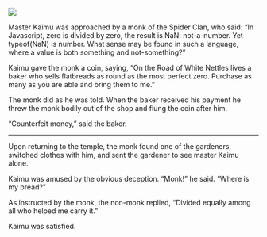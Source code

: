 ![](/pages/case-90/naan.jpg)

Master Kaimu was approached by a monk of the Spider Clan,
who said:
“In Javascript, zero is divided by zero, the result is
NaN: not-a-number.  Yet typeof(NaN) is
number.  What sense may be found in such a language,
where a value is both something and not-something?”

Kaimu gave the monk a coin, saying, “On the Road of White Nettles
lives a baker who sells flatbreads as round as the most perfect zero.
Purchase as many as you are able and bring them to me.”

The monk did as he was told.  When the baker received his payment
he threw the monk bodily out of the shop and flung
the coin after him.

“Counterfeit money,” said the baker.

----------


Upon returning to the temple, the monk found one of the
gardeners, switched clothes with him, and sent the gardener
to see master Kaimu alone.

Kaimu was amused by the obvious deception.  “Monk!” he said.
“Where is my bread?”

As instructed by the monk, the non-monk replied, “Divided
equally among all who helped me carry it.”

Kaimu was satisfied.

